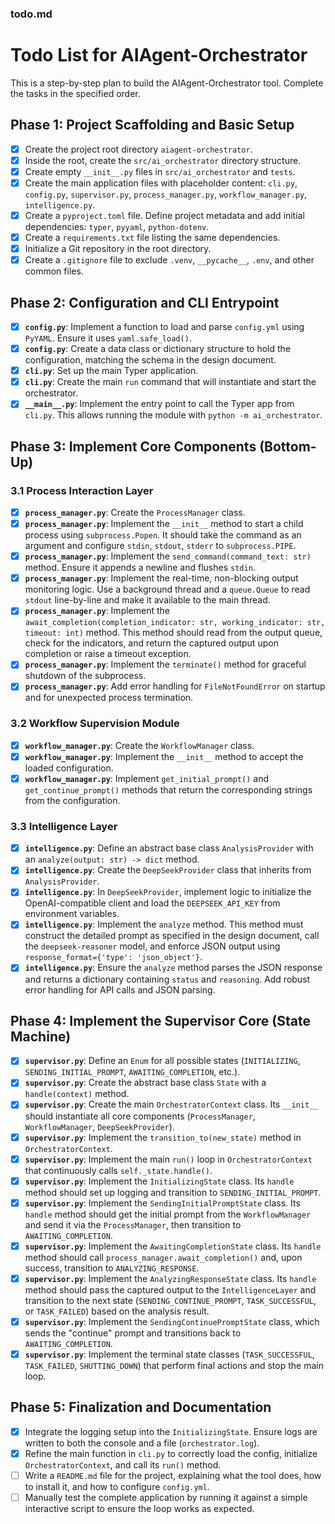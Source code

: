 ### todo.md

# Todo List for AIAgent-Orchestrator

This is a step-by-step plan to build the AIAgent-Orchestrator tool. Complete the tasks in the specified order.

## Phase 1: Project Scaffolding and Basic Setup

- [x] Create the project root directory `aiagent-orchestrator`.
- [x] Inside the root, create the `src/ai_orchestrator` directory structure.
- [x] Create empty `__init__.py` files in `src/ai_orchestrator` and `tests`.
- [x] Create the main application files with placeholder content: `cli.py`, `config.py`, `supervisor.py`, `process_manager.py`, `workflow_manager.py`, `intelligence.py`.
- [x] Create a `pyproject.toml` file. Define project metadata and add initial dependencies: `typer`, `pyyaml`, `python-dotenv`.
- [x] Create a `requirements.txt` file listing the same dependencies.
- [x] Initialize a Git repository in the root directory.
- [x] Create a `.gitignore` file to exclude `.venv`, `__pycache__`, `.env`, and other common files.

## Phase 2: Configuration and CLI Entrypoint

- [x] **`config.py`**: Implement a function to load and parse `config.yml` using `PyYAML`. Ensure it uses `yaml.safe_load()`.
- [x] **`config.py`**: Create a data class or dictionary structure to hold the configuration, matching the schema in the design document.
- [x] **`cli.py`**: Set up the main Typer application.
- [x] **`cli.py`**: Create the main `run` command that will instantiate and start the orchestrator.
- [x] **`__main__.py`**: Implement the entry point to call the Typer app from `cli.py`. This allows running the module with `python -m ai_orchestrator`.

## Phase 3: Implement Core Components (Bottom-Up)

### 3.1 Process Interaction Layer

- [x] **`process_manager.py`**: Create the `ProcessManager` class.
- [x] **`process_manager.py`**: Implement the `__init__` method to start a child process using `subprocess.Popen`. It should take the command as an argument and configure `stdin`, `stdout`, `stderr` to `subprocess.PIPE`.
- [x] **`process_manager.py`**: Implement the `send_command(command_text: str)` method. Ensure it appends a newline and flushes `stdin`.
- [x] **`process_manager.py`**: Implement the real-time, non-blocking output monitoring logic. Use a background thread and a `queue.Queue` to read `stdout` line-by-line and make it available to the main thread.
- [x] **`process_manager.py`**: Implement the `await_completion(completion_indicator: str, working_indicator: str, timeout: int)` method. This method should read from the output queue, check for the indicators, and return the captured output upon completion or raise a timeout exception.
- [x] **`process_manager.py`**: Implement the `terminate()` method for graceful shutdown of the subprocess.
- [x] **`process_manager.py`**: Add error handling for `FileNotFoundError` on startup and for unexpected process termination.

### 3.2 Workflow Supervision Module

- [x] **`workflow_manager.py`**: Create the `WorkflowManager` class.
- [x] **`workflow_manager.py`**: Implement the `__init__` method to accept the loaded configuration.
- [x] **`workflow_manager.py`**: Implement `get_initial_prompt()` and `get_continue_prompt()` methods that return the corresponding strings from the configuration.

### 3.3 Intelligence Layer

- [x] **`intelligence.py`**: Define an abstract base class `AnalysisProvider` with an `analyze(output: str) -> dict` method.
- [x] **`intelligence.py`**: Create the `DeepSeekProvider` class that inherits from `AnalysisProvider`.
- [x] **`intelligence.py`**: In `DeepSeekProvider`, implement logic to initialize the OpenAI-compatible client and load the `DEEPSEEK_API_KEY` from environment variables.
- [x] **`intelligence.py`**: Implement the `analyze` method. This method must construct the detailed prompt as specified in the design document, call the `deepseek-reasoner` model, and enforce JSON output using `response_format={'type': 'json_object'}`.
- [x] **`intelligence.py`**: Ensure the `analyze` method parses the JSON response and returns a dictionary containing `status` and `reasoning`. Add robust error handling for API calls and JSON parsing.

## Phase 4: Implement the Supervisor Core (State Machine)

- [x] **`supervisor.py`**: Define an `Enum` for all possible states (`INITIALIZING`, `SENDING_INITIAL_PROMPT`, `AWAITING_COMPLETION`, etc.).
- [x] **`supervisor.py`**: Create the abstract base class `State` with a `handle(context)` method.
- [x] **`supervisor.py`**: Create the main `OrchestratorContext` class. Its `__init__` should instantiate all core components (`ProcessManager`, `WorkflowManager`, `DeepSeekProvider`).
- [x] **`supervisor.py`**: Implement the `transition_to(new_state)` method in `OrchestratorContext`.
- [x] **`supervisor.py`**: Implement the main `run()` loop in `OrchestratorContext` that continuously calls `self._state.handle()`.
- [x] **`supervisor.py`**: Implement the `InitializingState` class. Its `handle` method should set up logging and transition to `SENDING_INITIAL_PROMPT`.
- [x] **`supervisor.py`**: Implement the `SendingInitialPromptState` class. Its `handle` method should get the initial prompt from the `WorkflowManager` and send it via the `ProcessManager`, then transition to `AWAITING_COMPLETION`.
- [x] **`supervisor.py`**: Implement the `AwaitingCompletionState` class. Its `handle` method should call `process_manager.await_completion()` and, upon success, transition to `ANALYZING_RESPONSE`.
- [x] **`supervisor.py`**: Implement the `AnalyzingResponseState` class. Its `handle` method should pass the captured output to the `IntelligenceLayer` and transition to the next state (`SENDING_CONTINUE_PROMPT`, `TASK_SUCCESSFUL`, or `TASK_FAILED`) based on the analysis result.
- [x] **`supervisor.py`**: Implement the `SendingContinuePromptState` class, which sends the "continue" prompt and transitions back to `AWAITING_COMPLETION`.
- [x] **`supervisor.py`**: Implement the terminal state classes (`TASK_SUCCESSFUL`, `TASK_FAILED`, `SHUTTING_DOWN`) that perform final actions and stop the main loop.

## Phase 5: Finalization and Documentation

- [x] Integrate the logging setup into the `InitializingState`. Ensure logs are written to both the console and a file (`orchestrator.log`).
- [x] Refine the main function in `cli.py` to correctly load the config, initialize `OrchestratorContext`, and call its `run()` method.
- [ ] Write a `README.md` file for the project, explaining what the tool does, how to install it, and how to configure `config.yml`.
- [ ] Manually test the complete application by running it against a simple interactive script to ensure the loop works as expected.
```
